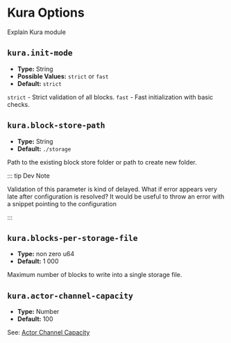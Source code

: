 # Kura Options

Explain Kura module

## `kura.init-mode`

- **Type:** String
- **Possible Values:** `strict` or `fast`
- **Default:** `strict`

`strict` - Strict validation of all blocks. `fast` - Fast initialization
with basic checks.

## `kura.block-store-path`

- **Type:** String
- **Default:** `./storage`

Path to the existing block store folder or path to create new folder.

::: tip Dev Note

Validation of this parameter is kind of delayed. What if error appears very
late after configuration is resolved? It would be useful to throw an error
with a snippet pointing to the configuration

:::

## `kura.blocks-per-storage-file`

- **Type:** non zero u64
- **Default:** $1\ 000$

Maximum number of blocks to write into a single storage file.

## `kura.actor-channel-capacity`

- **Type:** Number
- **Default:** $100$

See: [Actor Channel Capacity](glossary#actor-channel-capacity)
